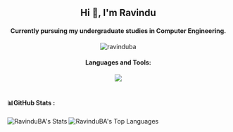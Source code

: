 <h2 align="center">Hi 👋, I'm Ravindu</h2>
<h4 align="center">Currently pursuing my undergraduate studies in Computer Engineering.</h4>
<p align="center"> <img src="https://komarev.com/ghpvc/?username=ravinduba&label=Profile%20views&color=0e75b6&style=flat" alt="ravinduba" /> </p>

<h4 align="center">Languages and Tools:</h4>
<p align="center">
  <a href="https://skillicons.dev">
    <img src="https://skillicons.dev/icons?i=c,mongodb,java,php,javascript,python,react,html,css,express,nodejs,androidstudio,py,bootstrap,opencv,mysql,git,aws,figma,tailwind,arudino,&perline=10" />
  </a>
</p>

# <h4>📊GitHub Stats :  </h4>

![RavinduBA's Stats](https://github-readme-stats.vercel.app/api?username=RavinduBA&theme=nord&show_icons=true&hide_border=true&count_private=true)
![RavinduBA's Top Languages](https://github-readme-stats.vercel.app/api/top-langs/?username=RavinduBA&theme=nord&show_icons=true&hide_border=true&layout=compact)
